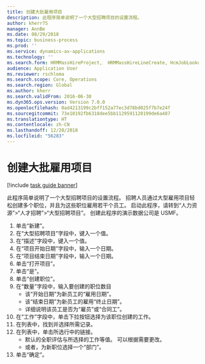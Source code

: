 ```yaml
---
title: 创建大批雇用项目
description: 此程序简单说明了一个大型招聘项目的设置流程。
author: kherr75
manager: AnnBe
ms.date: 08/29/2018
ms.topic: business-process
ms.prod: ''
ms.service: dynamics-ax-applications
ms.technology: ''
ms.search.form: HRMMassHireProject,  HRMMassHireLineCreate, HcmJobLookup
audience: Application User
ms.reviewer: rschloma
ms.search.scope: Core, Operations
ms.search.region: Global
ms.author: kherr
ms.search.validFrom: 2016-06-30
ms.dyn365.ops.version: Version 7.0.0
ms.openlocfilehash: 0ad4213199c2bff152a77ec3d78bd025f7b7e24f
ms.sourcegitcommit: 73e10192fb6318dee5bb1129591120199de6a487
ms.translationtype: HT
ms.contentlocale: zh-CN
ms.lasthandoff: 12/20/2018
ms.locfileid: "56283"
---
```

# <a name="create-a-mass-hire-project"></a>创建大批雇用项目

[!include [task guide banner](../../includes/task-guide-banner.md)]

此程序简单说明了一个大型招聘项目的设置流程。 招聘人员通过大型雇用项目轻松创建多个职位，并且为这些职位雇用若干个员工。 启动此程序，请转到“人力资源”>“人才招聘”>“大型招聘项目”。 创建此程序的演示数据公司是 USMF。

1. 单击“新建”。
2. 在“大型招聘项目”字段中，键入一个值。
3. 在“描述”字段中，键入一个值。
4. 在“项目开始日期”字段中，输入一个日期。
5. 在“项目结束日期”字段中，输入一个日期。
6. 单击“打开项目”。
7. 单击“是”。
8. 单击“创建职位”。
9. 在“数量”字段中，输入要创建的职位数目
    * 该“开始日期”为新员工的“雇用日期”。  
    * 该“结束日期”为新员工的雇用“终止日期”。  
    * 详细说明该员工是否为“雇员”或“合同工”。  
10. 在“工作”字段中，单击下拉按钮选择为该职位创建的工作。
11. 在列表中，找到并选择所需记录。
12. 在列表中，单击所选行中的链接。
    * 默认的全职评估与所选择的工作等值。 可以根据需要更改。  
    * 或者，为新职位选择一个“部门”。  
13. 单击“确定”。

